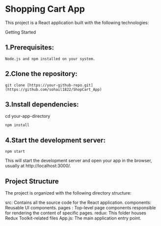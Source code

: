 # Shopping Cart App

This project is a React application built with the following technologies:


Getting Started

##  1.Prerequisites:
```
Node.js and npm installed on your system.
```

## 2.Clone the repository:
```
git clone [https://your-github-repo.git](https://github.com/sohail1822/ShopCart_App)
```

## 3.Install dependencies:
cd your-app-directory
```
npm install
```

## 4.Start the development server:
```
npm start
```

This will start the development server and open your app in the browser, usually at http://localhost:3000/.

## Project Structure
The project is organized with the following directory structure:

src: Contains all the source code for the React application.
components: Reusable UI components.
pages : Top-level page components responsible for rendering the content of specific pages. 
redux: This folder houses Redux Toolkit-related files
App.js: The main application entry point.
